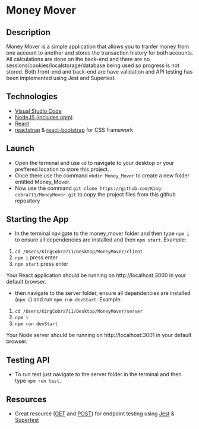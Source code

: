 # Money Mover

## Description

Money Mover is a simple application that allows you to tranfer money from one account to another and stores the transaction history for both accounts. All calculations are done on the back-end and there are no sessions/cookies/localstorage/database being used so progress is not stored. Both front-end and back-end are have validation and API testing has been implemented using Jest and Supertest. 

## Technologies

- [Visual Studio Code](https://code.visualstudio.com/)
- [NodeJS (includes npm)](https://nodejs.org/en/)
- [React](https://reactjs.org/)
- [reactstrap](https://reactstrap.github.io/) & [react-bootstrap](https://react-bootstrap.github.io/) for CSS framework


## Launch

- Open the terminal and use `cd` to navigate to your desktop or your preffered location to store this project.
- Once there use the command `mkdir Money_Mover` to create a new folder entitled Money_Mover.
- Now use the command `git clone https://github.com/King-cobra711/MoneyMover.git` to copy the project files from this github repository


## Starting the App

- In the terminal navigate to the money_mover folder and then type `npm i` to ensure all dependencies are installed and then `npm start`. Example:

1. `cd /Users/KingCobra711/Desktop/MoneyMover/client`
1. `npm i` press enter
2. `npm start` press enter

Your React application should be running on http://localhost:3000 in your default browser.

- then navigate to the server folder, ensure all dependencies are installed (`npm i`) and run `npm run devStart`. Example:

1. `cd /Users/KingCobra711/Desktop/MoneyMover/server`
1. `npm i`
2. `npm run devStart`

Your Node server should be running on http://localhost:3001 in your default browser.

## Testing API

- To run test just navigate to the server folder in the terminal and then type `npm run test`.

## Resources
- Great resource ([GET](https://zellwk.com/blog/async-await/) and [POST](https://zellwk.com/blog/jest-and-mongoose/)) for endpoint testing using [Jest](https://www.npmjs.com/package/jest) & [Supertest](https://www.npmjs.com/package/supertest)
